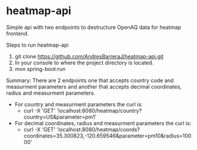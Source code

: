 # heatmap-api
Simple api with two endpoints to destructure OpenAQ data for heatmap frontend.

Steps to run heatmap-api
1. git clone https://github.com/AndresBarreraJ/heatmap-api.git
2. In your console to where the project directory is located.
3. mvn spring-boot:run

Summary:
There are 2 endpoints one that accepts country code and measurment parameters and another that accepts decimal coordinates, radius and measurment parameters.
  - For country and measurment parameters the curl is:
    - curl -X 'GET' 'localhost:8080/heatmap/country?country=US&parameter=pm1'
  - For decimal coordinates, radius and measurment parameters the curl is:
    - curl -X 'GET' 'localhost:8080/heatmap/coords?coordinates=35.300823,-120.659546&parameter=pm10&radius=10000'
